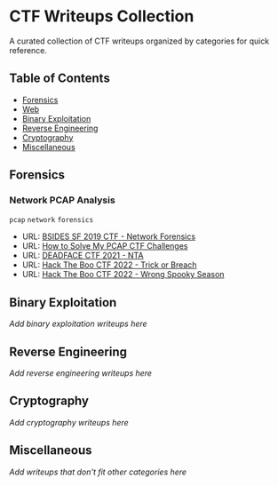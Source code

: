 # CTF Writeups Collection
A curated collection of CTF writeups organized by categories for quick reference.

## Table of Contents
- [Forensics](#forensics)
- [Web](#web)
- [Binary Exploitation](#binary-exploitation)
- [Reverse Engineering](#reverse-engineering)
- [Cryptography](#cryptography)
- [Miscellaneous](#miscellaneous)

## Forensics
### Network PCAP Analysis
`pcap` `network` `forensics`

- URL: [BSIDES SF 2019 CTF - Network Forensics](https://ikuamike.medium.com/bsidessf-2019-ctf-writeup-92e84d5cf785)
- URL: [How to Solve My PCAP CTF Challenges](https://andrewroderos.com/how-to-solve-my-pcap-ctf-challenges/)
- URL: [DEADFACE CTF 2021 - NTA](https://github.com/pjg11/CTF-Writeups/blob/main/2021-DEADFACE-CTF/NTA.md)
- URL: [Hack The Boo CTF 2022 - Trick or Breach](https://github.com/pjg11/CTF-Writeups/blob/main/2022-Hack-The-Boo-CTF/forensics-trick-orbreach.md)
- URL: [Hack The Boo CTF 2022 - Wrong Spooky Season](https://github.com/pjg11/CTF-Writeups/blob/main/2022-Hack-The-Boo-CTF/forensics-wrong-spookyseason.md)
## Binary Exploitation
*Add binary exploitation writeups here*

## Reverse Engineering
*Add reverse engineering writeups here*

## Cryptography
*Add cryptography writeups here*

## Miscellaneous
*Add writeups that don't fit other categories here*
